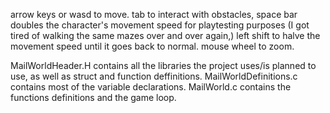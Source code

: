 arrow keys or wasd to move.  tab to interact with obstacles, space bar doubles the character's movement speed for
playtesting purposes (I got tired of walking the same mazes over and over again,) left shift to halve the movement speed until it goes back to normal.
mouse wheel to zoom.

MailWorldHeader.H contains all the libraries the project uses/is planned to use, as well as struct and function deffinitions.
MailWorldDefinitions.c contains most of the variable declarations.
MailWorld.c contains the functions definitions and the game loop.
